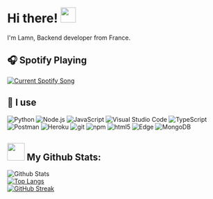 # Hi there! <img src="https://media.giphy.com/media/hvRJCLFzcasrR4ia7z/giphy.gif" width="35px" height="35px">
<p>I'm Lamn, Backend developer from France.</p>

## 🎧 Spotify Playing
<a href="https://spotify.com">
  <img src="https://spotify-lamn.vercel.app/api?theme=dark&rainbow=true" alt="Current Spotify Song">
</a>

## 🔧 I use

<p>
  <img alt="Python" src="https://img.shields.io/badge/Python-3776AB?style=flat-square&logo=node.js&logoColor=white" />
  <img alt="Node.js" src="https://img.shields.io/badge/Node.js-6DA55F?style=flat-square&logo=node.js&logoColor=white" />
  <img alt="JavaScript" src="https://img.shields.io/badge/JavaScript-F7DF1E?style=flat-square&logo=javascript&logoColor=black" />
  <img alt="Visual Studio Code" src="https://img.shields.io/badge/Visual%20Studio%20Code-0078d7.svg?style=flat-square&logo=visual-studio-code&logoColor=white" />
  <img alt="TypeScript" src="https://img.shields.io/badge/-TypeScript-007ACC?style=flat-square&logo=typescript&logoColor=white" />
  <img alt="Postman" src="https://img.shields.io/badge/Postman-FF6C37?style=flat-square&logo=postman&logoColor=white" />
  <img alt="Heroku" src="https://img.shields.io/badge/-Heroku-430098?style=flat-square&logo=heroku&logoColor=white" />
  <img alt="git" src="https://img.shields.io/badge/-Git-F05032?style=flat-square&logo=git&logoColor=white" />
  <img alt="npm" src="https://img.shields.io/badge/-NPM-CB3837?style=flat-square&logo=npm&logoColor=white" />
  <img alt="html5" src="https://img.shields.io/badge/-HTML5-E34F26?style=flat-square&logo=html5&logoColor=white" />
  <img alt="Edge" src="https://img.shields.io/badge/Edge-0078D7?style=flat-square&logo=Microsoft-edge&logoColor=white" />
  <img alt="MongoDB" src="https://img.shields.io/badge/-MongoDB-13aa52?style=flat-square&logo=mongodb&logoColor=white" />
</p>

## <img src="https://github.githubassets.com/images/modules/logos_page/Octocat.png" width="40"> My Github Stats:
![Github Stats](https://github-readme-stats.vercel.app/api?username=lamndev&count_private=true&show_icons=true&include_all_commits=true&theme=radical&hide_border=true)
<br>
[![Top Langs](https://github-readme-stats.vercel.app/api/top-langs/?username=lamndev&hide=TeX&layout=compact&theme=radical&hide_border=true)](https://github.com/anuraghazra/github-readme-stats)
<br>
[![GitHub Streak](https://github-readme-streak-stats.herokuapp.com/?user=lamndev&theme=radical&hide_border=true)](https://git.io/streak-stats)
